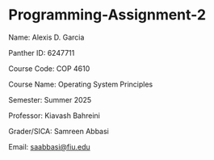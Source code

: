 # Programming-Assignment-2
Name: Alexis D. Garcia

Panther ID: 6247711

Course Code: COP 4610

Course Name: Operating System Principles

Semester: Summer 2025

Professor: Kiavash Bahreini

Grader/SICA: Samreen Abbasi

Email: saabbasi@fiu.edu
